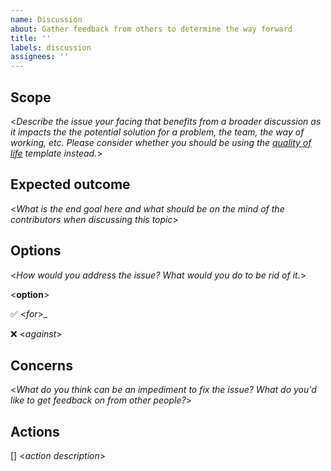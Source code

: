 ```yaml
---
name: Discussion
about: Gather feedback from others to determine the way forward
title: ''
labels: discussion
assignees: ''
---
```


## Scope

<_Describe the issue your facing that benefits from a broader discussion as it impacts the the potential solution for a problem, the team, the way of working, etc. Please consider whether you should be using the [quality of life](qol_pain_point.md) template instead._>

## Expected outcome

<_What is the end goal here and what should be on the mind of the contributors when discussing this topic_>

## Options

<_How would you address the issue? What would you do to be rid of it._>

<__option__>

:white_check_mark: <_for_>_

:x: <_against_>

## Concerns

<_What do you think can be an impediment to fix the issue? What do you'd like to get feedback on from other people?_>

## Actions

[] <_action description_>
